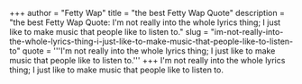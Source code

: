 +++
author = "Fetty Wap"
title = "the best Fetty Wap Quote"
description = "the best Fetty Wap Quote: I'm not really into the whole lyrics thing; I just like to make music that people like to listen to."
slug = "im-not-really-into-the-whole-lyrics-thing-i-just-like-to-make-music-that-people-like-to-listen-to"
quote = '''I'm not really into the whole lyrics thing; I just like to make music that people like to listen to.'''
+++
I'm not really into the whole lyrics thing; I just like to make music that people like to listen to.
